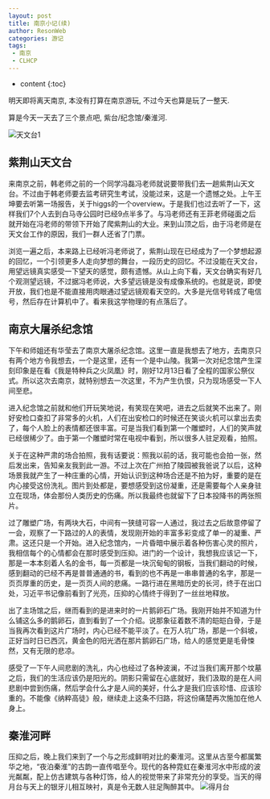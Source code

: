 ```yaml
---
layout: post
title: 南京小记(续)
author: ResonWeb
categories: 游记
tags:
 - 南京
 - CLHCP
---
```


* content
{:toc}

明天即将离天南京, 本没有打算在南京游玩, 不过今天也算是玩了一整天.

算是今天一天去了三个景点吧, 紫台/纪念馆/秦淮河.

![天文台1](https://i.loli.net/2017/12/24/5a3fb4b32431e.jpg)
<!-- more -->

## 紫荆山天文台
来南京之前，韩老师之前的一个同学冯磊冯老师就说要带我们去一趟紫荆山天文台。不过由于韩老师要去监考研究生考试，没能过来，这是一个遗憾之处。上午王坤要去听第一场报告，关于higgs的一个overview。于是我们也过去听了一下，这样我们7个人去到白马寺公园时已经9点半多了。与冯老师还有王菲老师碰面之后就开始在冯老师的带领下开始了爬紫荆山的大业。来到山顶之后，由于冯老师是在天文台工作的原因，我们一群人还省了门票。

浏览一遍之后，本来路上已经听冯老师说了，紫荆山现在已经成为了一个梦想起源的回忆，一个引领更多人走向梦想的舞台，一段历史的回忆。不过没能在天文台，用望远镜真实感受一下望天的感觉，颇有遗憾。从山上向下看，天文台确实有好几个观测望远镜，不过据冯老师说，大多望远镜是没有成像系统的。也就是说，即使开放，我们也是不能直接用肉眼通过望远镜观看天空的。大多是光信号转成了电信号，然后存在计算机中了。看来我这学物理的有点落后了。


## 南京大屠杀纪念馆

下午和师姐还有华莹去了南京大屠杀纪念馆。这里一直是我想去了地方，去南京只有两个地方令我想去，一个是这里，还有一个是中山陵。我第一次对纪念馆产生深刻印象是在看《我是特种兵之火凤凰》时，刚好12月13日看了全程的国家公祭仪式。所以这次去南京，就特别想去一次这里，不为产生仇恨，只为现场感受一下人间至悲。

进入纪念馆之前就和他们开玩笑地说，有笑现在笑吧，进去之后就笑不出来了。刚好安检口查扣了非常多的火机，人们在出安检口的时候还在笑谈火机可以拿出去卖了，每个人脸上的表情都还很丰富。可是当我们看到第一个雕塑时，人们的笑声就已经很稀少了。由于第一个雕塑时常在电视中看到，所以很多人驻足观看，拍照。

关于在这种严肃的场合拍照，我有话要说：照我以前的话，我可能也会拍一张，然后发出来，告知亲友我到此一游。不过上次在广州拍了陵园被我爸说了以后，这种场景我就产生了一种庄重的心情，开始认识到这种场合还是不拍为好，重要的是在内心接受这份洗礼。图片到处都是，要想感受到这份凝重，还是需要每个人亲身驻立在现场，体会那份人类历史的伤痛。所以我最终也就留下了日本投降书的两张照片。

过了雕塑广场，有两块大石，中间有一狭缝可容一人通过，我过去之后故意停留了一会，观察了一下路过的人的表情，发现刚开始的丰富多彩变成了单一的凝重、严肃。这还只是一个开始。进入纪念馆内，一片昏暗中展示着各种伤害心灵的照片，我相信每个的心情都会在那时感受到压抑。进门的一个设计，我想我应该记一下，那是一本本刻着人名的金书，每一页都是一块沉甸甸的钢板，当我们翻动的时候，感到翻动的已经不再是普普通通的书，看到的也不再是一串串普通的名字，那是一页页厚重的历史，是一页页人间的悲痛。一路行进在黑暗历史的长河，终于在出口处，习近平书记像前看到了光亮，压抑的心情终于得到了一丝丝地释放。

出了主场馆之后，继而看到的是进来时的一片鹅卵石广场。我刚开始并不知道为什么铺这么多的鹅卵石，直到看到了一个介绍。说那象征着数不清的皑皑白骨，于是当我再次看到这片广场时，内心已经不能平淡了。在万人坑广场，那是一个斜坡，正好当时日已西沉，黄金色的阳光洒在那片鹅卵石广场，给人的感觉更是毛骨悚然，又有无限的悲凉。

感受了一下午人间悲剧的洗礼，内心也经过了各种波澜，不过当我们离开那个坟墓之后，我们的生活应该仍是阳光的。阴影只需留在心底就好，我们汲取的是在人间悲剧中尝到伤痛，然后学会什么才是人间的美好，什么才是我们应该珍惜、应该珍重的。不能像《纳粹高徒》般，继续走上这条不归路，将这份痛楚再次施加在他人身上。

## 秦淮河畔

压抑之后，晚上我们来到了一个与之形成鲜明对比的秦淮河。这里从古至今都属繁华之地，“夜泊秦淮”的古韵一直传唱至今。现代的各种霓虹在秦淮河水中形成的波光粼粼，配上仿古建筑与各种灯饰，给人的视觉带来了非常充分的享受。当天的得月台与天上的银牙儿相互映衬，真是令无数人驻足陶醉其中。
![得月台](https://i.loli.net/2017/12/29/5a45eabf02082.jpg)
